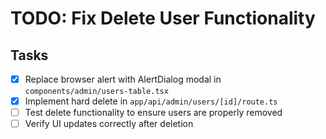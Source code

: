 # TODO: Fix Delete User Functionality

## Tasks
- [x] Replace browser alert with AlertDialog modal in `components/admin/users-table.tsx`
- [x] Implement hard delete in `app/api/admin/users/[id]/route.ts`
- [ ] Test delete functionality to ensure users are properly removed
- [ ] Verify UI updates correctly after deletion
